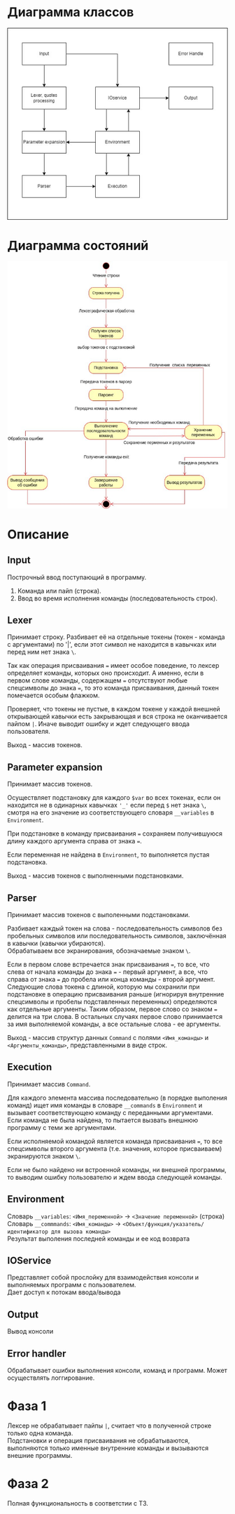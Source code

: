 # Диаграмма классов

![](Classes.jpg)

# Диаграмма состояний

![](States.jpg)

# Описание

## Input
Построчный ввод поступающий в программу.
1. Команда или пайп (строка).
2. Ввод во время исполнения команды (последовательность строк).

## Lexer
Принимает строку. Разбивает её на отдельные токены (токен - команда с аргументами) по '|', если этот символ не находится в кавычках или перед ним нет знака `\`.

Так как операция присваивания `=` имеет особое поведение, то лексер определяет команды, которых оно происходит. А именно, если в первом слове команды,
содержащем `=` отсутствуют любые спецсимволы до знака `=`, то это команда присваивания, данный токен помечается особым флажком. 

Проверяет, что токены не пустые, в каждом токене у каждой внешней открывающей кавычки есть закрывающая и вся строка не оканчивается пайпом `|`.
Иначе выводит ошибку и ждет следующего ввода пользователя.

Выход - массив токенов.

## Parameter expansion
Принимает массив токенов.

Осуществляет подстановку для каждого `$var` во всех токенах, если он находится не в одинарных кавычках `'_'` если перед `$` нет знака `\`,
смотря на его значение из соответствующего словаря `__variables` в `Environment`. 

При подстановке в команду присваивания `=` сохраняем получившуюся длину каждого аргумента справа от знака `=`. 

Если переменная не найдена в `Environment`, то выполняется пустая подстановка.

Выход - массив токенов с выполненными подстановками. 

## Parser
Принимает массив токенов с выполенными подстановками.

Разбивает каждый токен на слова - последовательность символов без пробельных символов или последовательность символов,
заключённая в кавычки (кавычки убираются). \
Обрабатываем все экранирования, обозначаемые знаком `\`. 

Если в первом слове встречается знак присваивания `=`, то все,
что слева от начала команды до знака `=` - первый аргумент, а все, что справа от знака `=` до пробела или конца команды - второй аргумент.
Следующие слова токена с длиной, которую мы сохранили при подстановке в операцию присваивания раньше (игнорируя внутренние
спецсимволы и пробелы подставленных переменных) определяются как отдельные аргументы. 
Таким образом, первое слово со знаком `=` делится на три слова. В остальных случаях первое слово принимается за имя выполняемой команды,
а все остальные слова - ее аргументы. 

Выход - массив структур данных `Command` с полями `<Имя_команды>` и `<Аргументы_команды>`, представленными в виде строк.

## Execution
Принимает массив `Command`.

Для каждого элемента массива последовательно (в порядке выполения команд) ищет имя команды в словаре `__commands` в `Environment` и вызывает
соответствующею команду с переданными аргументами. Если команда не была найдена, то пытается вызвать внешнюю программу с теми же аргументами.

Если исполняемой командой является команда присваивания `=`, то все спецсимволы второго аргумента (т.е. значения, которое присваиваем) экранируются знаком `\`.

Если не было найдено ни встроенной команды, ни внешней программы, то выводим ошибку пользователю и ждем ввода следующей команды.

## Environment
Словарь `__variables`: `<Имя_переменной>` -> `<Значение переменной>` (строка) \
Словарь `__commmands`: `<Имя_команды>` -> `<Объект/функция/указатель/идентификатор для вызова команды>` \
Результат выполения последней команды и ее код возврата 

## IOService
Представляет собой прослойку для взаимодействия консоли и выполняемых программ с пользователем. \
Дает доступ к потокам ввода/вывода

## Output
Вывод консоли

## Error handler
Обрабатывает ошибки выполнения консоли, команд и программ.
Может осуществлять логгирование.


# Фаза 1 

Лексер не обрабатывает пайпы `|`, считает что в полученной строке только одна команда. \
Подстановки и операция присваивания не обрабатываются, выполняются только именные внутренние команды и вызываются внешние программы.

# Фаза 2

Полная функциональность в соответстии с ТЗ.
